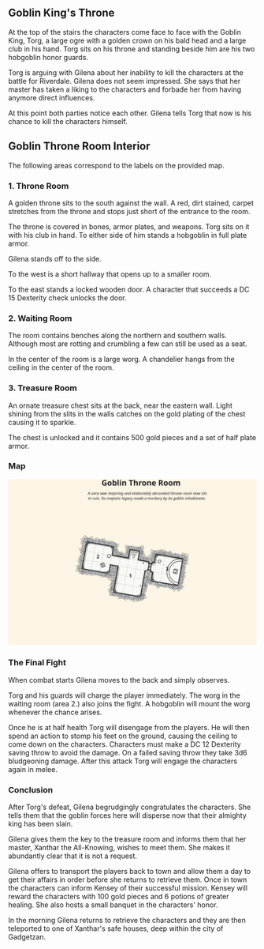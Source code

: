 ## Goblin King's Throne
At the top of the stairs the characters come face to face with the Goblin King, Torg, a large ogre with a golden crown on his bald head and a large club in his hand. Torg sits on his throne and standing beside him are his two hobgoblin honor guards.

Torg is arguing with Gilena about her inability to kill the characters at the battle for Riverdale. Gilena does not seem impressed. She says that her master has taken a liking to the characters and forbade her from having anymore direct influences.

At this point both parties notice each other. Gilena tells Torg that now is his chance to kill the characters himself.

## Goblin Throne Room Interior
The following areas correspond to the labels on the provided map.

### 1. Throne Room
A golden throne sits to the south against the wall. A red, dirt stained, carpet stretches from the throne and stops just short of the entrance to the room.

The throne is covered in bones, armor plates, and weapons. Torg sits on it with his club in hand. To either side of him stands a hobgoblin in full plate armor.

Gilena stands off to the side.

To the west is a short hallway that opens up to a smaller room.

To the east stands a locked wooden door. A character that succeeds a DC 15 Dexterity check unlocks the door.

### 2. Waiting Room
The room contains benches along the northern and southern walls. Although most are rotting and crumbling a few can still be used as a seat.

In the center of the room is a large worg. A chandelier hangs from the ceiling in the center of the room.

### 3. Treasure Room
An ornate treasure chest sits at the back, near the eastern wall. Light shining from the slits in the walls catches on the gold plating of the chest causing it to sparkle.

The chest is unlocked and it contains 500 gold pieces and a set of half plate armor.

### Map
![Goblin Throne Room Map](../refs/map-goblin-throne-room.svg)

### The Final Fight
When combat starts Gilena moves to the back and simply observes.

Torg and his guards will charge the player immediately. The worg in the waiting room (area 2.) also joins the fight. A hobgoblin will mount the worg whenever the chance arises.

Once he is at half health Torg will disengage from the players. He will then spend an action to stomp his feet on the ground, causing the ceiling to come down on the characters. Characters must make a DC 12 Dexterity saving throw to avoid the damage. On a failed saving throw they take 3d6 bludgeoning damage. After this attack Torg will engage the characters again in melee.

### Conclusion
After Torg's defeat, Gilena begrudgingly congratulates the characters. She tells them that the goblin forces here will disperse now that their almighty king has been slain. 

Gilena gives them the key to the treasure room and informs them that her master, Xanthar the All-Knowing, wishes to meet them. She makes it abundantly clear that it is not a request.

Gilena offers to transport the players back to town and allow them a day to get their affairs in order before she returns to retrieve them. Once in town the characters can inform Kensey of their successful mission. Kensey will reward the characters with 100 gold pieces and 6 potions of greater healing. She also hosts a small banquet in the characters' honor.

In the morning Gilena returns to retrieve the characters and they are then teleported to one of Xanthar's safe houses, deep within the city of Gadgetzan.